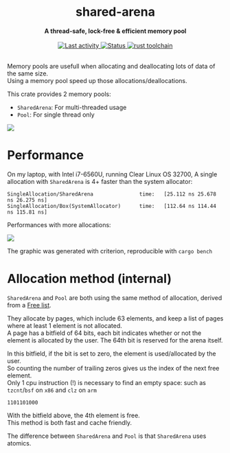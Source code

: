 <h1 align="center">shared-arena</h1>
<div align="center">
  <strong>
    A thread-safe, lock-free & efficient memory pool
  </strong>
</div>


<br />

<div align="center">
  <a href="https://github.com/sebastiencs/shared-arena">
    <img src="https://img.shields.io/github/last-commit/sebastiencs/shared-arena?style=flat-square"
         alt="Last activity" />
  </a>
  <!-- Status -->
  <a href="https://github.com/sebastiencs/shared-arena">
    <img src="https://img.shields.io/badge/status-stable-orange?style=flat-square"
         alt="Status" />
  </a>
  <!-- Rust toolchain -->
  <a href="https://github.com/sebastiencs/shared-arena">
    <img src="https://img.shields.io/badge/rust-stable-blue?style=flat-square"
         alt="rust toolchain" />
  </a>
</div>

<br />

Memory pools are usefull when allocating and deallocating lots of data of the same size.  
Using a memory pool speed up those allocations/deallocations.  

This crate provides 2 memory pools:
- `SharedArena`: For multi-threaded usage
- `Pool`: For single thread only


![](https://github.com/sebastiencs/shared-arena/blob/images/table.svg)

# Performance

On my laptop, with Intel i7-6560U, running Clear Linux OS 32700, A single allocation with `SharedArena` is 4+ faster than the
system allocator:

```
SingleAllocation/SharedArena               time:   [25.112 ns 25.678 ns 26.275 ns]
SingleAllocation/Box(SystemAllocator)      time:   [112.64 ns 114.44 ns 115.81 ns]
```

Performances with more allocations:

![](https://github.com/sebastiencs/shared-arena/blob/images/bench.svg)

The graphic was generated with criterion, reproducible with `cargo bench`

# Allocation method (internal)

`SharedArena` and `Pool` are both using the same method of allocation, derived from a [Free list](https://en.wikipedia.org/wiki/Free_list).  

They allocate by pages, which include 63 elements, and keep a list of pages where at least 1 element is not allocated.  
A page has a bitfield of 64 bits, each bit indicates whether or not the element is allocated by the user. The 64th bit is reserved for the arena itself.  

In this bitfield, if the bit is set to zero, the element is used/allocated by the user.  
So counting the number of trailing zeros gives us the index of the next free element.  
Only 1 cpu instruction (!) is necessary to find an empty space: such as `tzcnt`/`bsf` on `x86` and `clz` on `arm`

```
1101101000
```
With the bitfield above, the 4th element is free.  
This method is both fast and cache friendly.  

The difference between `SharedArena` and `Pool` is that `SharedArena` uses atomics.
